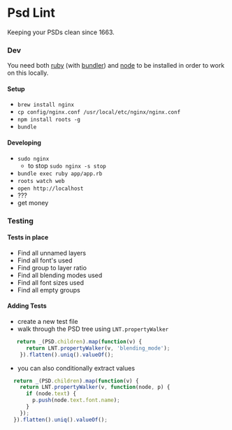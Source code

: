# Psd Lint

Keeping your PSDs clean since 1663.

### Dev

You need both [ruby](https://github.com/sstephenson/rbenv) (with [bundler](http://bundler.io/)) and [node](http://nodejs.org/) to be installed in order to work on this locally.

#### Setup

* `brew install nginx`
* `cp config/nginx.conf /usr/local/etc/nginx/nginx.conf`
* `npm install roots -g`
* `bundle`

#### Developing

* `sudo nginx`
  * to stop `sudo nginx -s stop`
* `bundle exec ruby app/app.rb`
* `roots watch web`
* `open http://localhost`
* ???
* get money

### Testing

#### Tests in place

* Find all unnamed layers
* Find all font's used
* Find group to layer ratio
* Find all blending modes used
* Find all font sizes used
* Find all empty groups

#### Adding Tests

* create a new test file
* walk through the PSD tree using `LNT.propertyWalker`


```js
   return _(PSD.children).map(function(v) {
      return LNT.propertyWalker(v, 'blending_mode');
    }).flatten().uniq().valueOf();
```

* you can also conditionally extract values

```js
  return _(PSD.children).map(function(v) {
    return LNT.propertyWalker(v, function(node, p) {
      if (node.text) {
        p.push(node.text.font.name);
      }
    });
  }).flatten().uniq().valueOf();
```


